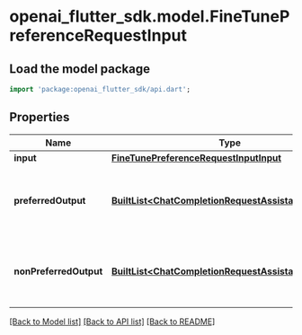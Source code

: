 # openai_flutter_sdk.model.FineTunePreferenceRequestInput

## Load the model package
```dart
import 'package:openai_flutter_sdk/api.dart';
```

## Properties
Name | Type | Description | Notes
------------ | ------------- | ------------- | -------------
**input** | [**FineTunePreferenceRequestInputInput**](FineTunePreferenceRequestInputInput.md) |  | [optional] 
**preferredOutput** | [**BuiltList&lt;ChatCompletionRequestAssistantMessage&gt;**](ChatCompletionRequestAssistantMessage.md) | The preferred completion message for the output. | [optional] 
**nonPreferredOutput** | [**BuiltList&lt;ChatCompletionRequestAssistantMessage&gt;**](ChatCompletionRequestAssistantMessage.md) | The non-preferred completion message for the output. | [optional] 

[[Back to Model list]](../README.md#documentation-for-models) [[Back to API list]](../README.md#documentation-for-api-endpoints) [[Back to README]](../README.md)


